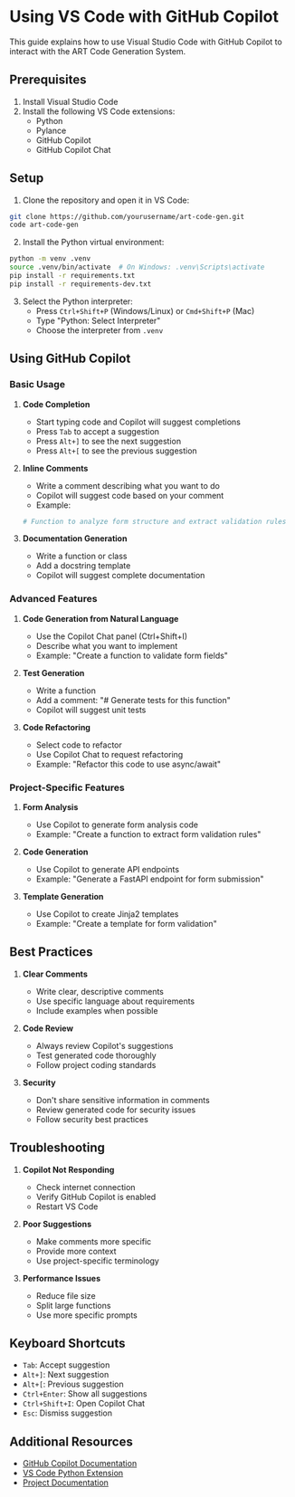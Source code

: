 # Using VS Code with GitHub Copilot

This guide explains how to use Visual Studio Code with GitHub Copilot to interact with the ART Code Generation System.

## Prerequisites

1. Install Visual Studio Code
2. Install the following VS Code extensions:
   - Python
   - Pylance
   - GitHub Copilot
   - GitHub Copilot Chat

## Setup

1. Clone the repository and open it in VS Code:
```bash
git clone https://github.com/yourusername/art-code-gen.git
code art-code-gen
```

2. Install the Python virtual environment:
```bash
python -m venv .venv
source .venv/bin/activate  # On Windows: .venv\Scripts\activate
pip install -r requirements.txt
pip install -r requirements-dev.txt
```

3. Select the Python interpreter:
   - Press `Ctrl+Shift+P` (Windows/Linux) or `Cmd+Shift+P` (Mac)
   - Type "Python: Select Interpreter"
   - Choose the interpreter from `.venv`

## Using GitHub Copilot

### Basic Usage

1. **Code Completion**
   - Start typing code and Copilot will suggest completions
   - Press `Tab` to accept a suggestion
   - Press `Alt+]` to see the next suggestion
   - Press `Alt+[` to see the previous suggestion

2. **Inline Comments**
   - Write a comment describing what you want to do
   - Copilot will suggest code based on your comment
   - Example:
   ```python
   # Function to analyze form structure and extract validation rules
   ```

3. **Documentation Generation**
   - Write a function or class
   - Add a docstring template
   - Copilot will suggest complete documentation

### Advanced Features

1. **Code Generation from Natural Language**
   - Use the Copilot Chat panel (Ctrl+Shift+I)
   - Describe what you want to implement
   - Example: "Create a function to validate form fields"

2. **Test Generation**
   - Write a function
   - Add a comment: "# Generate tests for this function"
   - Copilot will suggest unit tests

3. **Code Refactoring**
   - Select code to refactor
   - Use Copilot Chat to request refactoring
   - Example: "Refactor this code to use async/await"

### Project-Specific Features

1. **Form Analysis**
   - Use Copilot to generate form analysis code
   - Example: "Create a function to extract form validation rules"

2. **Code Generation**
   - Use Copilot to generate API endpoints
   - Example: "Generate a FastAPI endpoint for form submission"

3. **Template Generation**
   - Use Copilot to create Jinja2 templates
   - Example: "Create a template for form validation"

## Best Practices

1. **Clear Comments**
   - Write clear, descriptive comments
   - Use specific language about requirements
   - Include examples when possible

2. **Code Review**
   - Always review Copilot's suggestions
   - Test generated code thoroughly
   - Follow project coding standards

3. **Security**
   - Don't share sensitive information in comments
   - Review generated code for security issues
   - Follow security best practices

## Troubleshooting

1. **Copilot Not Responding**
   - Check internet connection
   - Verify GitHub Copilot is enabled
   - Restart VS Code

2. **Poor Suggestions**
   - Make comments more specific
   - Provide more context
   - Use project-specific terminology

3. **Performance Issues**
   - Reduce file size
   - Split large functions
   - Use more specific prompts

## Keyboard Shortcuts

- `Tab`: Accept suggestion
- `Alt+]`: Next suggestion
- `Alt+[`: Previous suggestion
- `Ctrl+Enter`: Show all suggestions
- `Ctrl+Shift+I`: Open Copilot Chat
- `Esc`: Dismiss suggestion

## Additional Resources

- [GitHub Copilot Documentation](https://docs.github.com/en/copilot)
- [VS Code Python Extension](https://marketplace.visualstudio.com/items?itemName=ms-python.python)
- [Project Documentation](../README.md) 